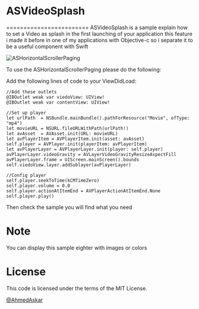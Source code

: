 # ASVideoSplash
========================
ASVideoSplash is a sample explain how to set a Video as splash in the first launching of your application this feature i made it before in one of my applications with Objective-c so i separate it to be a useful component with Swift



![ASHorizontalScrollerPaging](https://github.com/AhmedAskar/ASHorizontalScrollerPaging_Swift/blob/master/ASHorizontalScrollerPaging_Swift/Shoot2.png)


To use the ASHorizontalScrollerPaging please do the following:


Add the following lines of code to your ViewDidLoad:
```
//Add these outlets
@IBOutlet weak var viedoView: UIView!
@IBOutlet weak var contentView: UIView!

//Set up player
let urlPath  = NSBundle.mainBundle().pathForResource("Movie", ofType: "mp4")
let movieURL = NSURL.fileURLWithPath(urlPath!)
let avAsset  = AVAsset.init(URL: movieURL)
let avPlayerItem = AVPlayerItem.init(asset: avAsset)
self.player = AVPlayer.init(playerItem: avPlayerItem)
let avPlayerLayer = AVPlayerLayer.init(player: self.player)
avPlayerLayer.videoGravity = AVLayerVideoGravityResizeAspectFill
avPlayerLayer.frame = UIScreen.mainScreen().bounds
self.viedoView.layer.addSublayer(avPlayerLayer)

//Config player
self.player.seekToTime(kCMTimeZero)
self.player.volume = 0.0
self.player.actionAtItemEnd = AVPlayerActionAtItemEnd.None
self.player.play()

```

Then check the sample you will find what you need

# Note
You can display this sample eighter with images or colors

# License

This code is licensed under the terms of the MIT License.

[@AhmedAskar](https://www.linkedin.com/in/ahmed-askar-8a093244?trk=hp-identity-photo)